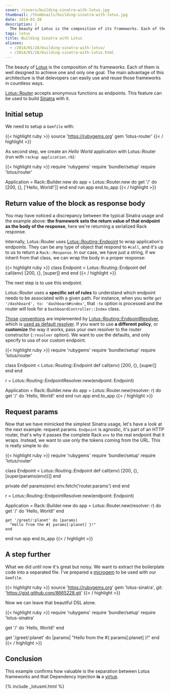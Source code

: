 ```yaml
---
cover: /covers/building-sinatra-with-lotus.jpg
thumbnail: /thumbnails/building-sinatra-with-lotus.jpg
date: 2014-01-28
description: |
  The beauty of Lotus is the composition of its frameworks. Each of them is well designed to achieve one and only one goal. The main advantage of this architecture is that delevopers can easily use and reuse those frameworks in countless ways. Lotus::Router accepts anonymous functions as endpoints. This feature can be used to build Sinatra with it.
tags: lotus
title: Building Sinatra with Lotus
aliases:
  - /2014/01/28/building-sinatra-with-lotus/
  - /2014/01/28/building-sinatra-with-lotus.html
---
```


The beauty of [Lotus](http://lotusrb.org) is the composition of its frameworks. Each of them is well designed to achieve one and only one goal.
The main advantage of this architecture is that delevopers can easily use and reuse those frameworks in countless ways.

[Lotus::Router](/2014/01/23/introducing-lotus-router.html) accepts anonymous functions as endpoints.
This feature can be used to build [Sinatra](http://sinatrarb.com) with it.

## Initial setup

We need to setup a `Gemfile` with:

{{< highlight ruby >}}
source 'https://rubygems.org'
gem 'lotus-router'
{{< / highlight >}}

As second step, we create an _Hello World_ application with Lotus::Router (run with `rackup application.rb`):

{{< highlight ruby >}}
require 'rubygems'
require 'bundler/setup'
require 'lotus/router'

Application = Rack::Builder.new do
  app = Lotus::Router.new do
    get '/' do
      [200, {}, ['Hello, World!']]
    end
  end
  run app
end.to_app
{{< / highlight >}}

## Return value of the block as response body

You may have noticed a discrepancy between the typical Sinatra usage and the example above: __the framework sets the return value of that endpoint as the body of the response__, here we're returning a serialized Rack response.

Internally, Lotus::Router uses [Lotus::Routing::Endpoint](http://rdoc.info/gems/lotus-router/Lotus/Routing/Endpoint) to wrap application's endpoints.
They can be any type of object that respond to `#call`, and it's up to us to return a `Rack::Response`.
In our case, we have just a string, if we inherit from that class, we can wrap the body in a proper response:

{{< highlight ruby >}}
class Endpoint < Lotus::Routing::Endpoint
  def call(env)
    [200, {}, [super]]
  end
end
{{< / highlight >}}

The next step is to use this endpoint.

Lotus::Router uses a __specific set of rules__ to understand which endpoint needs to be associated with a given path.
For instance, when you write `get '/dashboard', to: 'dashboard#index'`, that `:to` option is processed and the router will look for a `DashboardController::Index` class.

[Those](https://github.com/lotus/router#duck-typed-endpoints) [conventions](http://rdoc.info/gems/lotus-router/Lotus/Routing/EndpointResolver#resolve-instance_method) are implemented by [Lotus::Routing::EndpointResolver](http://rdoc.info/gems/lotus-router/Lotus/Routing/EndpointResolver), which is [used as default resolver](https://github.com/lotus/router/blob/master/lib/lotus/routing/http_router.rb#L43).
If you want to use __a different policy__, or __customize__ the way it works, pass your own resolver to the router constructor (`:resolver` option).
We want to use the defaults, and only specify to usa of our custom endpoint.

{{< highlight ruby >}}
require 'rubygems'
require 'bundler/setup'
require 'lotus/router'

class Endpoint < Lotus::Routing::Endpoint
  def call(env)
    [200, {}, [super]]
  end
end

r = Lotus::Routing::EndpointResolver.new(endpoint: Endpoint)

Application = Rack::Builder.new do
  app = Lotus::Router.new(resolver: r) do
    get '/' do
      'Hello, World!'
    end
  end
  run app
end.to_app
{{< / highlight >}}

## Request params

Now that we have mimicked the simplest Sinatra usage, let's have a look at the next example: request params.
`Endpoint` is agnostic, it's part of an HTTP router, that's why it passes the complete Rack `env` to the real endpoint that it wraps.
Instead, we want to use only the tokens coming from the URL. This is really simple to do:

{{< highlight ruby >}}
require 'rubygems'
require 'bundler/setup'
require 'lotus/router'

class Endpoint < Lotus::Routing::Endpoint
  def call(env)
    [200, {}, [super(params(env))]]
  end

  private
  def params(env)
    env.fetch('router.params')
  end
end

r = Lotus::Routing::EndpointResolver.new(endpoint: Endpoint)

Application = Rack::Builder.new do
  app = Lotus::Router.new(resolver: r) do
    get '/' do
      'Hello, World!'
    end

    get '/greet/:planet' do |params|
      "Hello from the #{ params[:planet] }!"
    end
  end
  run app
end.to_app
{{< / highlight >}}

## A step further

What we did until now it's great but noisy.
We want to extract the boilerplate code into a separated file.
I've prepared a [microgem](http://jeffkreeftmeijer.com/2011/microgems-five-minute-rubygems/) to be used with our `Gemfile`.

{{< highlight ruby >}}
source 'https://rubygems.org'
gem 'lotus-sinatra', git: 'https://gist.github.com/8665228.git'
{{< / highlight >}}

Now we can leave that beautiful DSL alone.

{{< highlight ruby >}}
require 'rubygems'
require 'bundler/setup'
require 'lotus-sinatra'

get '/' do
  'Hello, World!'
end

get '/greet/:planet' do |params|
  "Hello from the #{ params[:planet] }!"
end
{{< / highlight >}}

## Conclusion

This example confirms how valuable is the separation between Lotus frameworks and that Dependency Injection __is__ a [virtue](http://solnic.eu/2013/12/17/the-world-needs-another-post-about-dependency-injection-in-ruby.html).

{% include _lotusml.html %}
